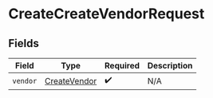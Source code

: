 # CreateCreateVendorRequest


## Fields

| Field                                               | Type                                                | Required                                            | Description                                         |
| --------------------------------------------------- | --------------------------------------------------- | --------------------------------------------------- | --------------------------------------------------- |
| `vendor`                                            | [CreateVendor](../../models/shared/createvendor.md) | :heavy_check_mark:                                  | N/A                                                 |